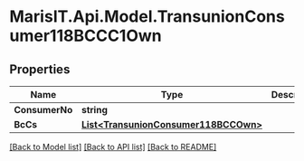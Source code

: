 
# MarisIT.Api.Model.TransunionConsumer118BCCC1Own

## Properties

Name | Type | Description | Notes
------------ | ------------- | ------------- | -------------
**ConsumerNo** | **string** |  | [optional] 
**BcCs** | [**List&lt;TransunionConsumer118BCCOwn&gt;**](TransunionConsumer118BCCOwn.md) |  | [optional] 

[[Back to Model list]](../README.md#documentation-for-models)
[[Back to API list]](../README.md#documentation-for-api-endpoints)
[[Back to README]](../README.md)

